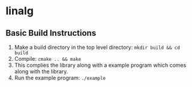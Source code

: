 # linalg

## Basic Build Instructions


1. Make a build directory in the top level directory: `mkdir build && cd build`
2. Compile: `cmake .. && make`
3. This complies the library along with a example program which comes along with the library.
4. Run the example program: `./example`
